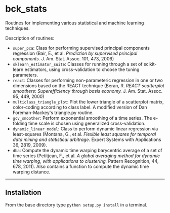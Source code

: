 bck_stats
=========

Routines for implementing various statistical and machine learning techniques.

Description of routines:

* `super_pca`: Class for performing supervised principal components regression (Bair, E., et al. *Prediction by supervised principal components.* J. Am. Stat. Assoc. 101, 473, 2006)
* `sklearn_estimator_suite`: Classes for running through a set of scikit-learn estimators, using cross-validation to choose the tuning parameters.
* `react`: Classes for performing non-parameteric regression in one or two dimensions based on the REACT technique (Beran, R. *REACT scatterplot smoothers: Superefficiency through basis economy.* J. Am. Stat. Assoc. 95, 449, 2000)
* `multiclass_triangle_plot`: Plot the lower triangle of a scatterplot matrix, color-coding according to class label. A modified version of Dan Foreman-Mackey's triangle.py routine.
* `gcv_smoother`: Perform exponential smoothing of a time series. The e-folding time scale is chosen using generalized cross-validation.
* `dynamic_linear_model`: Class to perform dynamic linear regression via least-squares (Montana, G., et al. *Flexible least squares for temporal data mining and statistical arbitrage.* Expert Systems with Applications 36, 2819, 2009).
* `dba`: Compute the dynamic time warping barycentric average of a set of time series (Petitjean, F., et al. *A global averaging method for dynamic time warping, with applications to clustering.* Pattern Recognition, 44, 678, 2011). Also contains a function to compute the dynamic time warping distance.

-------------
Installation
-------------

From the base directory type `python setup.py install` in a terminal.
